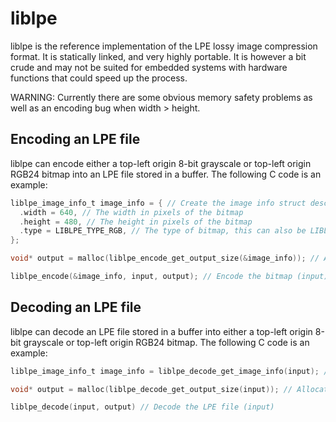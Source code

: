 # liblpe
liblpe is the reference implementation of the LPE lossy image compression format. It is statically linked, and very highly portable. It is however a bit crude and may not be suited for embedded systems with hardware functions that could speed up the process.

WARNING: Currently there are some obvious memory safety problems as well as an encoding bug when width > height.

## Encoding an LPE file
liblpe can encode either a top-left origin 8-bit grayscale or top-left origin RGB24 bitmap into an LPE file stored in a buffer. The following C code is an example:

```c
liblpe_image_info_t image_info = { // Create the image info struct describing the bitmap
  .width = 640, // The width in pixels of the bitmap
  .height = 480, // The height in pixels of the bitmap
  .type = LIBLPE_TYPE_RGB, // The type of bitmap, this can also be LIBLPE_TYPE_GRAYSCALE
};

void* output = malloc(liblpe_encode_get_output_size(&image_info)); // Allocate a buffer that holds the output file

liblpe_encode(&image_info, input, output); // Encode the bitmap (input)
```

## Decoding an LPE file
liblpe can decode an LPE file stored in a buffer into either a top-left origin 8-bit grayscale or top-left origin RGB24 bitmap. The following C code is an example:

```c
liblpe_image_info_t image_info = liblpe_decode_get_image_info(input); // Get the image info struct describing the output bitmap

void* output = malloc(liblpe_decode_get_output_size(input)); // Allocate a buffer that holds the output bitmap

liblpe_decode(input, output) // Decode the LPE file (input)
```
